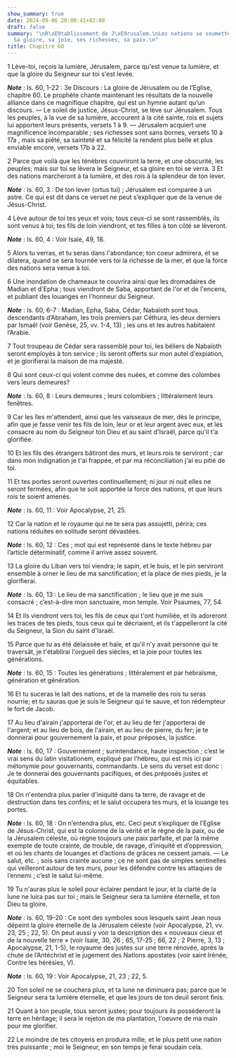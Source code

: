 ```yaml
---
show_summary: true
date: 2024-09-06 20:00:41+02:00
draft: false
summary: "\nR\xE9tablissement de J\xE9rusalem.\nLes nations se soumettent \xE0 elle.\n\
  Sa gloire, sa joie, ses richesses, sa paix.\n"
title: Chapitre 60
---
```





1 Lève-toi, reçois la lumière, Jérusalem, parce qu'est venue ta lumière, et que la gloire du Seigneur sur toi s'est levée.

***Note*** :  Is. 60, 1-22 : 3e Discours : La gloire de Jérusalem ou de l’Eglise, chapitre 60. Le prophète chante maintenant les résultats de la nouvelle alliance dans ce magnifique chapitre, qui est un hymne autant qu’un discours. ― Le soleil de justice, Jésus-Christ, se lève sur Jérusalem. Tous les peuples, à la vue de sa lumière, accourent à la cité sainte, rois et sujets lui apportent leurs présents, versets 1 à 9. ― Jérusalem acquiert une magnificence incomparable ; ses richesses sont sans bornes, versets 10 à 17a , mais sa piété, sa sainteté et sa félicité la rendent plus belle et plus enviable encore, versets 17b à 22.


2 Parce que voilà que les ténèbres couvriront la terre, et une obscurité, les peuples; mais sur toi se lèvera le Seigneur, et sa gloire en toi se verra. 3 Et des nations marcheront à ta lumière, et des rois à la splendeur de ton lever.

***Note*** :  Is. 60, 3 : De ton lever (ortus tui) ; Jérusalem est comparée à un astre. Ce qui est dit dans ce verset ne peut s’expliquer que de la venue de Jésus-Christ.


4 Lève autour de toi tes yeux et vois; tous ceux-ci se sont rassemblés, ils sont venus à toi; tes fils de loin viendront, et tes filles à ton côté se lèveront.

***Note*** :  Is. 60, 4 : Voir Isaïe, 49, 18.


5 Alors tu verras, et tu seras dans l'abondance; ton coeur admirera, et se dilatera, quand se sera tournée vers toi la richesse de la mer, et que la force des nations sera venue à toi.


6 Une inondation de chameaux te couvrira ainsi que les dromadaires de Madian et d'Epha ; tous viendront de Saba, apportant de l'or et de l'encens, et publiant des louanges en l'honneur du Seigneur.

***Note*** :  Is. 60, 6-7 : Madian, Epha, Saba, Cédar, Nabaïoth sont tous descendants d’Abraham, les trois premiers par Céthura, les deux derniers par Ismaël (voir Genèse, 25, vv. 1-4, 13) ; les uns et les autres habitaient l’Arabie.


7 Tout troupeau de Cédar sera rassemblé pour toi, les béliers de Nabaïoth seront employés à ton service ; ils seront offerts sur mon autel d'expiation, et je glorifierai la maison de ma majesté.


8 Qui sont ceux-ci qui volent comme des nuées, et comme des colombes vers leurs demeures?

***Note*** :  Is. 60, 8 : Leurs demeures ; leurs colombiers ; littéralement leurs fenêtres.

9 Car les îles m'attendent, ainsi que les vaisseaux de mer, dès le principe, afin que je fasse venir tes fils de loin, leur or et leur argent avec eux, et les consacre au nom du Seigneur ton Dieu et au saint d'Israël, parce qu'il t'a glorifiée.


10 Et les fils des étrangers bâtiront des murs, et leurs rois te serviront ; car dans mon indignation je t'ai frappée, et par ma réconciliation j'ai eu pitié de toi.


11 Et tes portes seront ouvertes continuellement; ni jour ni nuit elles ne seront fermées, afin que te soit apportée la force des nations, et que leurs rois te soient amenés.

***Note*** :  Is. 60, 11 : Voir Apocalypse, 21, 25.

12 Car la nation et le royaume qui ne te sera pas assujetti, périra; ces nations réduites en solitude seront dévastées.

***Note*** :  Is. 60, 12 : Ces ; mot qui est représenté dans le texte hébreu par l’article déterminatif, comme il arrive assez souvent.


13 La gloire du Liban vers toi viendra; le sapin, et le buis, et le pin serviront ensemble à orner le lieu de ma sanctification; et la place de mes pieds, je la glorifierai.

***Note*** :  Is. 60, 13 : Le lieu de ma sanctification ; le lieu que je me suis consacré ; c’est-à-dire mon sanctuaire, mon temple. Voir Psaumes, 77, 54.


14 Et ils viendront vers toi, les fils de ceux qui t'ont humiliée, et ils adoreront les traces de tes pieds, tous ceux qui te décriaient, et ils t'appelleront la cité du Seigneur, la Sion du saint d'Israël.


15 Parce que tu as été délaissée et haïe, et qu'il n'y avait personne qui te traversât, je t'établirai l'orgueil des siècles, et la joie pour toutes les générations.

***Note*** :  Is. 60, 15 : Toutes les générations ; littéralement et par hébraïsme, génération et génération.


16 Et tu suceras le lait des nations, et de la mamelle des rois tu seras nourrie; et tu sauras que je suis le Seigneur qui te sauve, et ton rédempteur le fort de Jacob.


17 Au lieu d'airain j'apporterai de l'or, et au lieu de fer j'apporterai de l'argent; et au lieu de bois, de l'airain, et au lieu de pierre, du fer; je te donnerai pour gouvernement la paix, et pour préposés, la justice.

***Note*** :  Is. 60, 17 : Gouvernement ; surintendance, haute inspection ; c’est le vrai sens du latin visitationem, expliqué par l’hébreu, qui est mis ici par métonymie pour gouvernants, commandants. Le sens du verset est donc : Je te donnerai des gouvernants pacifiques, et des préposés justes et équitables.


18 On n'entendra plus parler d'iniquité dans ta terre, de ravage et de destruction dans tes confins; et le salut occupera tes murs, et la louange tes portes.

***Note*** :  Is. 60, 18 : On n’entendra plus, etc. Ceci peut s’expliquer de l’Eglise de Jésus-Christ, qui est la colonne de la vérité et le règne de la paix, ou de la Jérusalem céleste, où règne toujours une paix parfaite, et par là même exempte de toute crainte, de trouble, de ravage, d’iniquité et d’oppression, et où les chants de louanges et d’actions de grâces ne cessent jamais. ― Le salut, etc. ; sois sans crainte aucune ; ce ne sont pas de simples sentinelles qui veilleront autour de tes murs, pour les défendre contre les attaques de l’ennemi ; c’est le salut lui-même.


19 Tu n'auras plus le soleil pour éclairer pendant le jour, et la clarté de la lune ne luira pas sur toi ; mais le Seigneur sera ta lumière éternelle, et ton Dieu ta gloire.

***Note*** :  Is. 60, 19-20 : Ce sont des symboles sous lesquels saint Jean nous dépeint la gloire éternelle de la Jérusalem céleste (voir Apocalypse, 21, vv. 23, 25 ; 22, 5). On peut aussi y voir la description des « nouveaux cieux et de la nouvelle terre » (voir Isaïe, 30, 26 ; 65, 17-25 ; 66, 22 ; 2 Pierre, 3, 13 ; Apocalypse, 21, 1-5), le royaume des justes sur une terre rénovée, après la chute de l’Antéchrist et le jugement des Nations apostates (voir saint Irénée, Contre les hérésies, V).

***Note*** :  Is. 60, 19 : Voir Apocalypse, 21, 23 ; 22, 5.


20 Ton soleil ne se couchera plus, et ta lune ne diminuera pas; parce que le Seigneur sera ta lumière éternelle, et que les jours de ton deuil seront finis.


21 Quant à ton peuple, tous seront justes; pour toujours ils posséderont la terre en héritage; il sera le rejeton de ma plantation, l'oeuvre de ma main pour me glorifier.


22 Le moindre de tes citoyens en produira mille, et le plus petit une nation très puissante ; moi le Seigneur, en son temps je ferai soudain cela.

